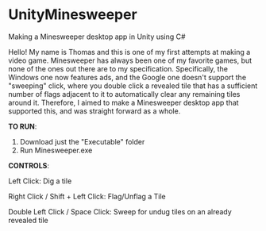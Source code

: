 # UnityMinesweeper
Making a Minesweeper desktop app in Unity using C#

Hello! My name is Thomas and this is one of my first attempts at making a video game.
Minesweeper has always been one of my favorite games, but none of the ones out there are to my specification.
Specifically, the Windows one now features ads, and the Google one doesn't support the "sweeping" click, where you double
click a revealed tile that has a sufficient number of flags adjacent to it to automatically clear any remaining tiles around
it. Therefore, I aimed to make a Minesweeper desktop app that supported this, and was straight forward as a whole.

**TO RUN**:
1. Download just the "Executable" folder
2. Run Minesweeper.exe


**CONTROLS**:

Left Click: Dig a tile


Right Click / Shift + Left Click: Flag/Unflag a Tile 


Double Left Click / Space Click: Sweep for undug tiles on an already revealed tile

